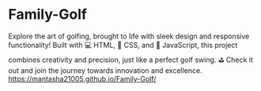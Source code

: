# Family-Golf
Explore the art of golfing, brought to life with sleek design and responsive functionality! Built with 💻 HTML, 🎨 CSS, and 🎯 JavaScript, this project combines creativity and precision, just like a perfect golf swing. ⛳ Check it out and join the journey towards innovation and excellence.
<br>
https://mantasha21005.github.io/Family-Golf/
